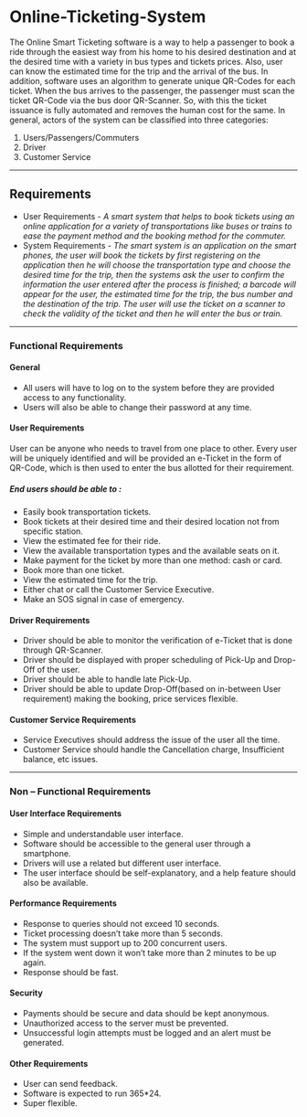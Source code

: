 # Online-Ticketing-System

   The Online Smart Ticketing software is a way to help a passenger to book a ride through the easiest way from his home to his desired destination and at the desired time with a variety in bus types and tickets prices. Also, user can know the estimated time for the trip and the arrival of the bus. In addition, software uses an algorithm to generate unique QR-Codes for each ticket. When the bus arrives to the passenger, the passenger must scan the ticket QR-Code via the bus door QR-Scanner. So, with this the ticket issuance is fully automated and removes the human cost for the same.
In general, actors of the system can be classified into three categories:
1. Users/Passengers/Commuters
2. Driver
3. Customer Service

---

## Requirements
* User Requirements - *A smart system that helps to book tickets using an online application for a variety of transportations like buses or trains to ease the payment method and the booking method for the commuter.*
* System Requirements - *The smart system is an application on the smart phones, the user will book the tickets by first registering on the application then he will choose the transportation type and choose the desired time for the trip, then the systems ask the user to confirm the information the user entered after the process is finished; a barcode will appear for the user, the estimated time for the trip, the bus number and the destination of the trip. The user will use the ticket on a scanner to check the validity of the ticket and then he will enter the bus or train.*


---

### Functional Requirements
#### General
* All users will have to log on to the system before they are provided access to any functionality.
* Users will also be able to change their password at any time.
#### User Requirements
User can be anyone who needs to travel from one place to other.
Every user will be uniquely identified and will be provided an e-Ticket in the form of QR-Code, which is then used to enter the bus allotted for their requirement.
##### End users should be able to :
* Easily book transportation tickets.
* Book tickets at their desired time and their desired location not from specific station.
* View the estimated fee for their ride.
* View the available transportation types and the available seats on it.
* Make payment for the ticket by more than one method: cash or card.
* Book more than one ticket.
* View the estimated time for the trip.
* Either chat or call the Customer Service Executive.
* Make an SOS signal in case of emergency.
#### Driver Requirements
* Driver should be able to monitor the verification of e-Ticket that is done through QR-Scanner.
* Driver should be displayed with proper scheduling of Pick-Up and Drop-Off of the user.
* Driver should be able to handle late Pick-Up.
* Driver should be able to update Drop-Off(based on in-between User requirement) making the booking, price services flexible.
#### Customer Service Requirements
* Service Executives should address the issue of the user all the time.
* Customer Service should handle the Cancellation charge, Insufficient balance, etc issues.
---
### Non – Functional Requirements
#### User Interface Requirements
* Simple and understandable user interface.
* Software should be accessible to the general user through a smartphone.
* Drivers will use a related but different user interface.
* The user interface should be self-explanatory, and a help feature should also be available.
#### Performance Requirements
* Response to queries should not exceed 10 seconds.
* Ticket processing doesn’t take more than 5 seconds.
* The system must support up to 200 concurrent users.
* If the system went down it won’t take more than 2 minutes to be up again.
* Response should be fast.
#### Security
* Payments should be secure and data should be kept anonymous.
* Unauthorized access to the server must be prevented.
* Unsuccessful login attempts must be logged and an alert must be generated.
#### Other Requirements
* User can send feedback.
* Software is expected to run 365*24.
* Super flexible.
